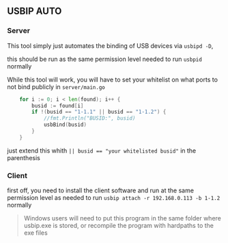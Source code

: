 ## USBIP AUTO

### Server
This tool simply just automates the binding of 
USB devices via `usbipd -D`, 

this should be run as the same permission level
needed to run `usbpid` normally

While this tool will work, you will have to set
your whitelist on what ports to not bind publicly
in `server/main.go` 
```go
	for i := 0; i < len(found); i++ {
		busid := found[i]
		if !(busid == "1-1.1" || busid == "1-1.2") {
			//fmt.Println("BUSID:", busid)
			usbBind(busid)
		}
    }
```

just extend this whith `|| busid == "your whitelisted busid"`
in the parenthesis

### Client
first off, you need to install the client software
and run at the same permission level as needed
to run `usbip attach -r 192.168.0.113 -b 1-1.2`
normally

> Windows users will need to put this program in
> the same folder where usbip.exe is stored, or
> recompile the program with hardpaths to the 
> exe files